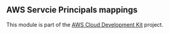 ## AWS Servcie Principals mappings
This module is part of the [AWS Cloud Development Kit](https://github.com/awslabs/aws-cdk) project.
